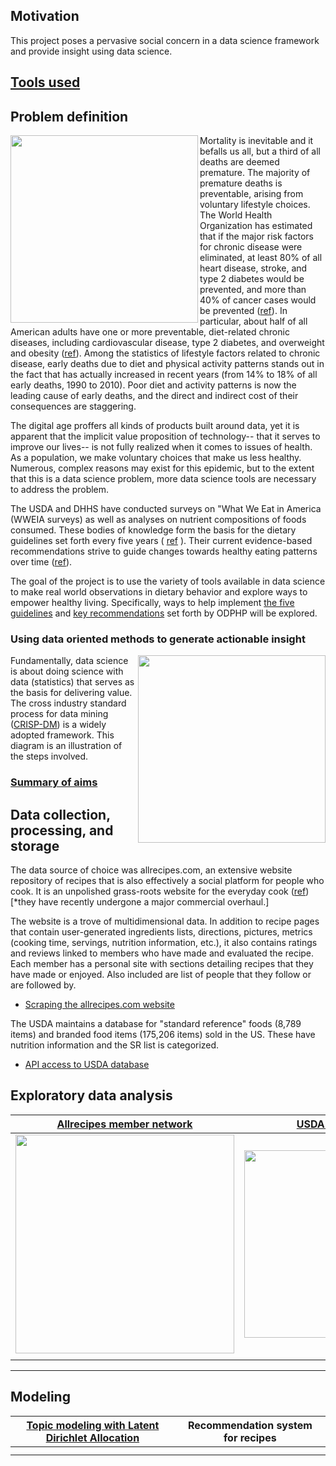 
## Motivation
This project poses a pervasive social concern in a data science framework and provide insight using data science.  

## [Tools used](https://github.com/q0j0p/food/wiki/Tools-used)




## Problem definition
 <img align="left" src="notes/resources/Screen%20Shot%202017-06-23%20at%205.14.46%20PM.png" width="300"> Mortality is inevitable and it befalls us all, but a third of all deaths are deemed premature.  The majority of premature deaths is preventable, arising from voluntary lifestyle choices.  The World Health Organization has estimated that if the major risk factors for chronic disease were eliminated, at least 80% of all heart disease, stroke, and type 2 diabetes would be prevented, and more than 40% of cancer cases would be prevented ([ref](http://www.who.int/chp/chronic_disease_report/full_report.pdf)).  In particular, about half of all American adults have one or more preventable, diet-related chronic diseases, including cardiovascular disease, type 2 diabetes, and overweight and obesity ([ref](https://health.gov/dietaryguidelines/2015/guidelines/executive-summary)). Among the statistics of lifestyle factors related to chronic disease, early deaths due to diet and physical activity patterns stands out in the fact that has actually increased in recent years (from 14% to 18% of all early deaths, 1990 to 2010). Poor diet and activity patterns is now the leading cause of early deaths, and the direct and indirect cost of their consequences are staggering.  
<p>
The digital age proffers all kinds of products built around data, yet it is apparent that the implicit value proposition of technology-- that it serves to improve our lives-- is not fully realized when it comes to issues of health.  As a population, we make voluntary choices that make us less healthy.  Numerous, complex reasons may exist for this epidemic, but to the extent that this is a data science problem, more data science tools are necessary to address the problem.  

The USDA and DHHS have conducted surveys on "What We Eat in America (WWEIA surveys) as well as analyses on nutrient compositions of foods consumed.  These bodies of knowledge form the basis for the dietary guidelines set forth every five years ( [ref](https://health.gov/dietaryguidelines/2015/guidelines/executive-summary/) ).  Their current evidence-based recommendations strive to guide changes towards healthy eating patterns over time ([ref](https://health.gov/dietaryguidelines/2015/guidelines/executive-summary/#figure-es-1-2015-2020-dietary-guidelines-for-americans-at-a-glan)).  

The goal of the project is to use the variety of tools available in data science to make real world observations in dietary behavior and explore ways to empower healthy living.  Specifically, ways to help implement [the five guidelines](https://health.gov/dietaryguidelines/2015/guidelines/executive-summary/#the-guidelines) and [key recommendations](https://health.gov/dietaryguidelines/2015/guidelines/executive-summary/#key-recommendations) set forth by ODPHP will be explored.  

### Using data oriented methods to generate actionable insight  
<img align="right" src="notes/resources/doing_data_science_fig.png" width="300">Fundamentally, data science is about doing science with data (statistics) that serves as the basis for delivering value.  The cross industry standard process for data mining ([CRISP-DM](https://en.wikipedia.org/wiki/Cross_Industry_Standard_Process_for_Data_Mining)) is a widely adopted framework.  This diagram is an illustration of the steps involved.  


### [Summary of aims](https://github.com/q0j0p/food/wiki/Assessing-the-dietary-guidelines-%5Bbusiness-understanding%5D)

<p>
<p>


## Data collection, processing, and storage

The data source of choice was allrecipes.com, an extensive website repository of recipes that is also effectively a social platform for people who cook.  It is an unpolished grass-roots website for the everyday cook ([ref](http://www.slate.com/articles/life/food/2016/05/allrecipes_reveals_the_enormous_gap_between_foodie_culture_and_what_americans.html)) [\*they have recently undergone a major commercial overhaul.]  

The website is a trove of multidimensional data.  In addition to recipe pages that contain user-generated ingredients lists, directions, pictures, metrics (cooking time, servings, nutrition information, etc.), it also contains ratings and reviews linked to members who have made and evaluated the recipe.  Each member has a personal site with sections detailing recipes that they have made or enjoyed.  Also included are list of people that they follow or are followed by.  

- [Scraping the allrecipes.com website](https://github.com/q0j0p/food/wiki/Scraping-the-allrecipes.com-website)

The USDA maintains a database for "standard reference" foods (8,789 items) and branded food items (175,206 items) sold in the US.  These have nutrition information and the SR list is categorized.  

- [API access to USDA database](https://github.com/q0j0p/food/wiki/The-USDA-food-items-database)


## Exploratory data analysis

| [Allrecipes member network](https://github.com/q0j0p/food/wiki/Graph-analysis-of-allrecipes.com-member-subset) | [ USDA food items](https://github.com/q0j0p/food/wiki/EDA-of-USDA-food-items-database) |   
|---|---|
|<img src="notes/resources/graph1.png" width="350">| <img src = "https://github.com/q0j0p/food/blob/master/notes/resources/food_items1.png" width ="300">|
|  |  |  
---


## Modeling

| [Topic modeling with Latent Dirichlet Allocation](https://github.com/q0j0p/food/wiki/Topic-modeling-with-LDA) | Recommendation system for recipes |   
|---|---|
|| |
|  |  |  
